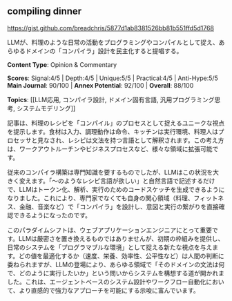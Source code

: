 ## compiling dinner

https://gist.github.com/breadchris/5877d1ab8381526bb81b551ffd5d1768

LLMが、料理のような日常の活動をプログラミングやコンパイルとして捉え、あらゆるドメインの「コンパイラ」設計を民主化すると提唱する。

**Content Type**: Opinion & Commentary

**Scores**: Signal:4/5 | Depth:4/5 | Unique:5/5 | Practical:4/5 | Anti-Hype:5/5
**Main Journal**: 90/100 | **Annex Potential**: 92/100 | **Overall**: 88/100

**Topics**: [[LLM応用, コンパイラ設計, ドメイン固有言語, 汎用プログラミング思考, システムモデリング]]

記事は、料理のレシピを「コンパイル」のプロセスとして捉えるユニークな視点を提示します。食材は入力、調理動作は命令、キッチンは実行環境、料理人はプロセッサと見なされ、レシピは文法を持つ言語として解釈されます。この考え方は、ワークアウトルーチンやビジネスプロセスなど、様々な領域に拡張可能です。

従来のコンパイラ構築は専門知識を要するものでしたが、LLMはこの状況を大きく変えます。「〜のようなレシピ言語が欲しい」と自然言語で記述するだけで、LLMはトークン化、解析、実行のためのコードスケッチを生成できるようになりました。これにより、専門家でなくても自身の関心領域（料理、フィットネス、金融、音楽など）で「コンパイラ」を設計し、意図と実行の繋がりを直接確認できるようになったのです。

このパラダイムシフトは、ウェブアプリケーションエンジニアにとって重要です。LLMは厳密さを置き換えるものではありませんが、初期の枠組みを提供し、日常のシステムを「プログラマブルな環境」として捉える新たな視点を与えます。どの値を最適化するか（速度、栄養、効率性、公平性など）は人間の判断に委ねられますが、LLMの登場により、あらゆる領域で「そのドメインの文法は何で、どのように実行したいか」という問いからシステムを構想する道が開かれました。これは、エージェントベースのシステム設計やワークフロー自動化において、より直感的で強力なアプローチを可能にする示唆に富んでいます。